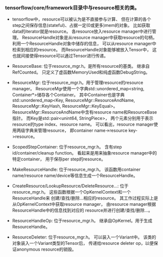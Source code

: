 ### tensorflow/core/framework目录中与resource相关的类。

- tensorflow中，resource可以被认为是不直接参与计算、
但在计算的各个step之间保存信息(stateful)、占据一定(0或更多)mem的对象。
比如获取data的iterator就是resource。
各resource放入resource manager中进行管理。
ResourceHandle对象是从resource manager中获取resource的句柄，
利用一个ResourceHandle对象中储存的信息，
可以从resource manager中检索到相应的resource。
而ResourceHandle对象能够被放入Tensor中，
这也就间接使得resource可以通过Tensor进行传递。

- ResourceBase: 位于resource\_mgr.h。是所有resource的基类。
继承自RefCounted。
只定义了虚函数MemoryUsed和纯虚函数DebugString。

- ResourceMgr: 位于resource\_mgr.h。用于管理resource的resource manager。
ResourceMgr使用一个字典std::unordered\_map\<string,
Container\*\>储存各个Container。
其中Container也是字典
std::unordered\_map\<Key, ResourceMgr::ResourceAndName,
ResourceMgr::KeyHash, ResourceMgr::KeyEqual\>。
ResourceMgr::ResourceAndName中含有resource name和ResourceBase指针。
而Key是std::pair\<unint64, StringPiece\>，
两个元素分别用于表示resource的type index、resource name。
可以看出，resource manager使用两级字典来管理resource，
即container name-\>resource key-\>resource。

- ScopedStepContainer: 位于resource\_mgr.h。
含有step id/container/cleanup function。
看起来是用来抽象resource manager中的特定container，
用于保存per step的resource。

- MakeResourceHandle: 位于resource\_mgr.h。
该函数用container name/resource name/device等信息生成一个ResourceHandle。

- CreateResource/LookupResource/DeleteResource...:
位于resource\_mgr.h。
这些函数根据一个OpKernelContext和一个ResourceHandle来
创建/查找/删除...相应的resource。
其工作过程实际上是从OpKernelContext中获取resource manager，
由resource manager根据ResourceHandle中的信息找到对应的
resource并进行创建/查找/删除...。

- ResourceHandleOp: 位于resource\_mgr.h。
继承自OpKernel。用于生成ResourceHandle。

- ResourceDeleter: 位于resource\_mgr.h。
可以装入一个Variant中。
该类的对象装入一个Variant类型的Tensor后，
传递给resource deleter op，以便保证anonymous resource的销毁。
